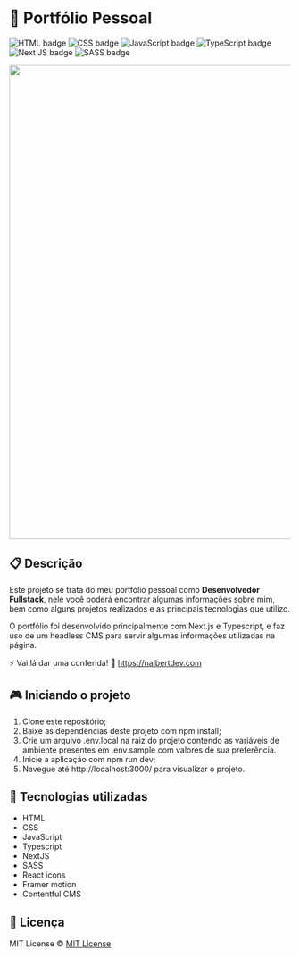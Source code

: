 # 💼 Portfólio Pessoal

![HTML badge](https://img.shields.io/badge/html5-%23E34F26.svg?style=for-the-badge&logo=html5&logoColor=white)
![CSS badge](https://img.shields.io/badge/css3-%231572B6.svg?style=for-the-badge&logo=css3&logoColor=white)
![JavaScript badge](https://img.shields.io/badge/javascript-%23323330.svg?style=for-the-badge&logo=javascript&logoColor=%23F7DF1E)
![TypeScript badge](https://img.shields.io/badge/typescript-%23007ACC.svg?style=for-the-badge&logo=typescript&logoColor=white)
![Next JS badge](https://img.shields.io/badge/Next-black?style=for-the-badge&logo=next.js&logoColor=white)
![SASS badge](https://img.shields.io/badge/SASS-hotpink.svg?style=for-the-badge&logo=SASS&logoColor=white)

<img width="850px" src="https://github.com/user-attachments/assets/60135c33-4bae-4d64-9dea-c79067ebc535">

## 📋 Descrição

Este projeto se trata do meu portfólio pessoal como **Desenvolvedor Fullstack**, nele você poderá encontrar algumas informações sobre mim, bem como alguns projetos realizados e as principais tecnologias que utilizo.

O portfólio foi desenvolvido principalmente com Next.js e Typescript, e faz uso de um headless CMS para servir algumas informações utilizadas na página.

⚡ Vai lá dar uma conferida! 🔗 https://nalbertdev.com

## 🎮 Iniciando o projeto

1. Clone este repositório;
2. Baixe as dependências deste projeto com npm install;
3. Crie um arquivo .env.local na raiz do projeto contendo as variáveis de ambiente presentes em .env.sample com valores de sua preferência.
4. Inicie a aplicação com npm run dev;
5. Navegue até http://localhost:3000/ para visualizar o projeto.

## 🚀 Tecnologias utilizadas

-   HTML
-   CSS
-   JavaScript
-   Typescript
-   NextJS
-   SASS
-   React icons
-   Framer motion
-   Contentful CMS

## 📝 Licença

MIT License © [MIT License ](./LICENSE)
